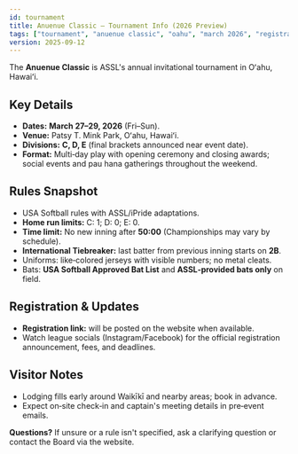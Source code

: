 ```yaml
---
id: tournament
title: Anuenue Classic — Tournament Info (2026 Preview)
tags: ["tournament", "anuenue classic", "oahu", "march 2026", "registration", "divisions", "schedule", "venue"]
version: 2025-09-12
---
```


The **Anuenue Classic** is ASSL's annual invitational tournament in Oʻahu, Hawaiʻi.

## Key Details
- **Dates:** **March 27–29, 2026** (Fri–Sun).  
- **Venue:** Patsy T. Mink Park, Oʻahu, Hawaiʻi.  
- **Divisions:** **C, D, E** (final brackets announced near event date).  
- **Format:** Multi‑day play with opening ceremony and closing awards; social events and pau hana gatherings throughout the weekend.

## Rules Snapshot
- USA Softball rules with ASSL/iPride adaptations.  
- **Home run limits:** C: 1; D: 0; E: 0.  
- **Time limit:** No new inning after **50:00** (Championships may vary by schedule).  
- **International Tiebreaker:** last batter from previous inning starts on **2B**.  
- Uniforms: like‑colored jerseys with visible numbers; no metal cleats.  
- Bats: **USA Softball Approved Bat List** and **ASSL‑provided bats only** on field.

## Registration & Updates
- **Registration link:** will be posted on the website when available.  
- Watch league socials (Instagram/Facebook) for the official registration announcement, fees, and deadlines.

## Visitor Notes
- Lodging fills early around Waikīkī and nearby areas; book in advance.  
- Expect on‑site check‑in and captain's meeting details in pre‑event emails.

**Questions?** If unsure or a rule isn't specified, ask a clarifying question or contact the Board via the website.

